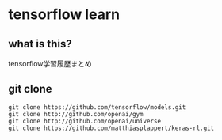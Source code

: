 # tensorflow learn

## what is this?

tensorflow学習履歴まとめ

## git clone

```
git clone https://github.com/tensorflow/models.git
git clone http://github.com/openai/gym
git clone http://github.com/openai/universe
git clone https://github.com/matthiasplappert/keras-rl.git
```
